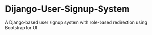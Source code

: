 # Dijango-User-Signup-System
A Django-based user signup system with role-based redirection using Bootstrap for UI
